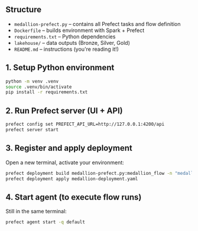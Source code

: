 ## Structure

- `medallion-prefect.py` – contains all Prefect tasks and flow definition
- `Dockerfile` – builds environment with Spark + Prefect
- `requirements.txt` – Python dependencies
- `lakehouse/` – data outputs (Bronze, Silver, Gold)
- `README.md` – instructions (you're reading it!)

## 1. Setup Python environment

```bash
python -m venv .venv
source .venv/bin/activate
pip install -r requirements.txt
```

## 2. Run Prefect server (UI + API)
```bash
prefect config set PREFECT_API_URL=http://127.0.0.1:4200/api
prefect server start
```
## 3. Register and apply deployment
Open a new terminal, activate your environment:

```bash
prefect deployment build medallion-prefect.py:medallion_flow -n "medallion-deployment" -o medallion-deployment.yaml
prefect deployment apply medallion-deployment.yaml
```
## 4. Start agent (to execute flow runs)
Still in the same terminal:
```bash
prefect agent start -q default
```